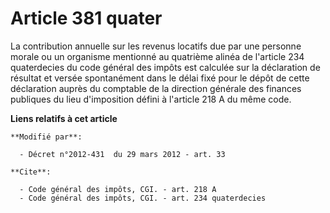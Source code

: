 # Article 381 quater

La contribution annuelle sur les revenus locatifs due par une personne morale ou un organisme mentionné au quatrième alinéa
de l'article 234 quaterdecies du code général des impôts est calculée sur la déclaration de résultat et versée spontanément
dans le délai fixé pour le dépôt de cette déclaration auprès du comptable de la direction générale des finances publiques du
lieu d'imposition défini à l'article 218 A du même code.

**Liens relatifs à cet article**

	**Modifié par**:

	  - Décret n°2012-431  du 29 mars 2012 - art. 33

	**Cite**:

	  - Code général des impôts, CGI. - art. 218 A
	  - Code général des impôts, CGI. - art. 234 quaterdecies
